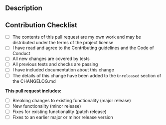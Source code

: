 <!--
    Thank you for your contribution to <Project Name>!

    Complete this template and the project maintainers will do
    their best to review your pull request in a timely manner.
-->

<!--
    Make sure you are targeting the correct branch with this pull request.
    Changes to the current release version should go into the `main` branch.
    If this is a fix for a prior version make sure to target the correct version branch.
-->

<!-- Please give this pull request a meaningful title that briefly summarizes its content -->

## Description

<!--
    Describe the contents of this change in as much detail as possible.
    Please include *why* this change is important and what benefit it provides.

    If this change relates to an open issue be sure to reference it here as well.
-->

## Contribution Checklist

- [ ] The contents of this pull request are my own work and may be distributed under the terms of the project license
- [ ] I have read and agree to the Contributing guidelines and the Code of Conduct
- [ ] All new changes are covered by tests
- [ ] All previous tests and checks are passing
- [ ] I have included documentation about this change
- [ ] The details of this change have been added to the `Unreleased` section of the CHANGELOG.md

**This pull request includes:**

- [ ] Breaking changes to existing functionality (major release)
- [ ] New functionality (minor release)
- [ ] Fixes for existing functionality (patch release)
- [ ] Fixes to an earlier major or minor release version
